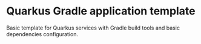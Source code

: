 # Quarkus Gradle application template

Basic template for Quarkus services with Gradle build tools and basic dependencies configuration.
